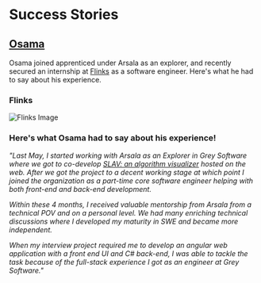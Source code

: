 # Success Stories

## [Osama](https://github.com/OsamaSaleh289)

Osama joined apprenticed under Arsala as an explorer, and recently secured an internship at [Flinks](https://flinks.io) as a software engineer. Here's what he had to say about his experience.

### Flinks
![Flinks Image](https://flinks.io/wp-content/uploads/2019/09/2_image_2.png)

### Here's what Osama had to say about his experience!

_"Last May, I started working with Arsala as an Explorer in Grey Software where we got to co-develop [SLAV: an algorithm visualizer](https://slav.grey.software) hosted on the web. After we got the project to a decent working stage at which point I joined the organization as a part-time core software engineer helping with both front-end and back-end development._

_Within these 4 months, I received valuable mentorship from Arsala from a technical POV and on a personal level. We had many enriching technical discussions where I developed my maturity in SWE and became more independent._ 

_When my interview project required me to develop an angular web application with a front end UI and C# back-end, I was able to tackle the task because of the full-stack experience I got as an engineer at Grey Software."_